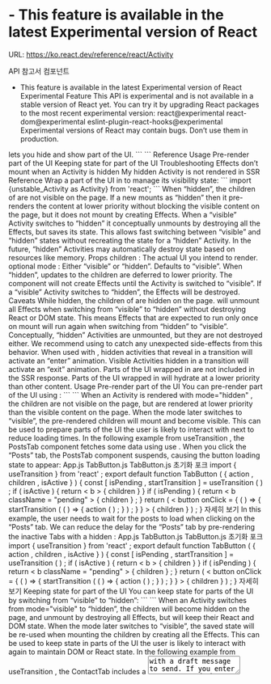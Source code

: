 # <Activity> - This feature is available in the latest Experimental version of React

URL: https://ko.react.dev/reference/react/Activity

API 참고서
컴포넌트
<Activity>
- This feature is available in the latest Experimental version of React
Experimental Feature
This API is experimental and is not available in a stable version of React yet.
You can try it by upgrading React packages to the most recent experimental version:
react@experimental
react-dom@experimental
eslint-plugin-react-hooks@experimental
Experimental versions of React may contain bugs. Don’t use them in production.
<Activity>
lets you hide and show part of the UI.
```
```
Reference
<Activity>
Usage
Pre-render part of the UI
Keeping state for part of the UI
Troubleshooting
Effects don’t mount when an Activity is hidden
My hidden Activity is not rendered in SSR
Reference
<Activity>
Wrap a part of the UI in
<Activity>
to manage its visibility state:
```
import {unstable_Activity as Activity} from 'react';
```
When “hidden”, the
children
of
<Activity />
are not visible on the page. If a new
<Activity>
mounts as “hidden” then it pre-renders the content at lower priority without blocking the visible content on the page, but it does not mount by creating Effects. When a “visible” Activity switches to “hidden” it conceptually unmounts by destroying all the Effects, but saves its state. This allows fast switching between “visible” and “hidden” states without recreating the state for a “hidden” Activity.
In the future, “hidden” Activities may automatically destroy state based on resources like memory.
Props
children
: The actual UI you intend to render.
optional
mode
: Either “visible” or “hidden”. Defaults to “visible”. When “hidden”, updates to the children are deferred to lower priority. The component will not create Effects until the Activity is switched to “visible”. If a “visible” Activity switches to “hidden”, the Effects will be destroyed.
Caveats
While hidden, the
children
of
<Activity>
are hidden on the page.
<Activity>
will unmount all Effects when switching from “visible” to “hidden” without destroying React or DOM state. This means Effects that are expected to run only once on mount will run again when switching from “hidden” to “visible”. Conceptually, “hidden” Activities are unmounted, but they are not destroyed either. We recommend using
<StrictMode>
to catch any unexpected side-effects from this behavior.
When used with
<ViewTransition>
, hidden activities that reveal in a transition will activate an “enter” animation. Visible Activities hidden in a transition will activate an “exit” animation.
Parts of the UI wrapped in
<Activity mode="hidden">
are not included in the SSR response.
Parts of the UI wrapped in
<Activity mode="visible">
will hydrate at a lower priority than other content.
Usage
Pre-render part of the UI
You can pre-render part of the UI using
<Activity mode="hidden">
:
```
```
When an Activity is rendered with
mode="hidden"
, the
children
are not visible on the page, but are rendered at lower priority than the visible content on the page.
When the
mode
later switches to “visible”, the pre-rendered children will mount and become visible. This can be used to prepare parts of the UI the user is likely to interact with next to reduce loading times.
In the following example from
useTransition
, the
PostsTab
component fetches some data using
use
. When you click the “Posts” tab, the
PostsTab
component suspends, causing the button loading state to appear:
App.js
TabButton.js
TabButton.js
초기화
포크
import
{
useTransition
}
from
'react'
;
export
default
function
TabButton
(
{
action
,
children
,
isActive
}
)
{
const
[
isPending
,
startTransition
]
=
useTransition
(
)
;
if
(
isActive
)
{
return
<
b
>
{
children
}
</
b
>
}
if
(
isPending
)
{
return
<
b
className
=
"pending"
>
{
children
}
</
b
>
;
}
return
(
<
button
onClick
=
{
(
)
=>
{
startTransition
(
(
)
=>
{
action
(
)
;
}
)
;
}
}
>
{
children
}
</
button
>
)
;
}
자세히 보기
In this example, the user needs to wait for the posts to load when clicking on the “Posts” tab.
We can reduce the delay for the “Posts” tab by pre-rendering the inactive Tabs with a hidden
<Activity>
:
App.js
TabButton.js
TabButton.js
초기화
포크
import
{
useTransition
}
from
'react'
;
export
default
function
TabButton
(
{
action
,
children
,
isActive
}
)
{
const
[
isPending
,
startTransition
]
=
useTransition
(
)
;
if
(
isActive
)
{
return
<
b
>
{
children
}
</
b
>
}
if
(
isPending
)
{
return
<
b
className
=
"pending"
>
{
children
}
</
b
>
;
}
return
(
<
button
onClick
=
{
(
)
=>
{
startTransition
(
(
)
=>
{
action
(
)
;
}
)
;
}
}
>
{
children
}
</
button
>
)
;
}
자세히 보기
Keeping state for part of the UI
You can keep state for parts of the UI by switching
<Activity>
from “visible” to “hidden”:
```
```
When an Activity switches from
mode="visible"
to “hidden”, the
children
will become hidden on the page, and unmount by destroying all Effects, but will keep their React and DOM state.
When the
mode
later switches to “visible”, the saved state will be re-used when mounting the children by creating all the Effects. This can be used to keep state in parts of the UI the user is likely to interact with again to maintain DOM or React state.
In the following example from
useTransition
, the
ContactTab
includes a
<textarea>
with a draft message to send. If you enter some text and change to a different tab, then when you click the “Contact” tab again, the draft message is lost:
App.js
TabButton.js
TabButton.js
초기화
포크
import
{
useTransition
}
from
'react'
;
export
default
function
TabButton
(
{
action
,
children
,
isActive
}
)
{
const
[
isPending
,
startTransition
]
=
useTransition
(
)
;
if
(
isActive
)
{
return
<
b
>
{
children
}
</
b
>
}
if
(
isPending
)
{
return
<
b
className
=
"pending"
>
{
children
}
</
b
>
;
}
return
(
<
button
onClick
=
{
(
)
=>
{
startTransition
(
(
)
=>
{
action
(
)
;
}
)
;
}
}
>
{
children
}
</
button
>
)
;
}
자세히 보기
This results in losing DOM state the user has input. We can keep the state for the Contact tab by hiding the inactive Tabs with
<Activity>
:
App.js
TabButton.js
TabButton.js
초기화
포크
import
{
useTransition
}
from
'react'
;
export
default
function
TabButton
(
{
action
,
children
,
isActive
}
)
{
const
[
isPending
,
startTransition
]
=
useTransition
(
)
;
if
(
isActive
)
{
return
<
b
>
{
children
}
</
b
>
}
if
(
isPending
)
{
return
<
b
className
=
"pending"
>
{
children
}
</
b
>
;
}
return
(
<
button
onClick
=
{
(
)
=>
{
startTransition
(
(
)
=>
{
action
(
)
;
}
)
;
}
}
>
{
children
}
</
button
>
)
;
}
자세히 보기
Troubleshooting
Effects don’t mount when an Activity is hidden
When an
<Activity>
is “hidden”, all Effects are unmounted. Conceptually, the component is unmounted, but React saves the state for later.
This is a feature of Activity because it means subscriptions won’t be subscribed for hidden parts of the UI, reducing the amount of work for hidden content. It also means cleanup, such as pausing a video (which would be expected if you unmounted without Activity) will fire. When an Activity switches to “visible”, it will mount by creating the Effects, which will subscribe and play the video.
Consider the following example, where a different video is played for each button:
App.js
App.js
초기화
포크
import
{
useState
,
useRef
,
useEffect
}
from
'react'
;
import
'./checker.js'
;
function
VideoPlayer
(
{
src
,
isPlaying
}
)
{
const
ref
=
useRef
(
null
)
;
useEffect
(
(
)
=>
{
const
videoRef
=
ref
.
current
;
videoRef
.
play
(
)
;
return
(
)
=>
{
videoRef
.
pause
(
)
;
}
}
,
[
]
)
;
return
<
video
ref
=
{
ref
}
src
=
{
src
}
muted
loop
playsInline
/>
;
}
export
default
function
App
(
)
{
const
[
video
,
setVideo
]
=
useState
(
1
)
;
return
(
<
>
<
div
>
<
button
onClick
=
{
(
)
=>
setVideo
(
1
)
}
>
Big Buck Bunny
</
button
>
<
button
onClick
=
{
(
)
=>
setVideo
(
2
)
}
>
Elephants Dream
</
button
>
</
div
>
{
video
===
1
&&
<
VideoPlayer
key
=
{
1
}
// 'Big Buck Bunny' licensed under CC 3.0 by the Blender foundation. Hosted by archive.org
src
=
"https://archive.org/download/BigBuckBunny_124/Content/big_buck_bunny_720p_surround.mp4"
/>
}
{
video
===
2
&&
<
VideoPlayer
key
=
{
2
}
// 'Elephants Dream' by Orange Open Movie Project Studio, licensed under CC-3.0, hosted by archive.org
src
=
"https://archive.org/download/ElephantsDream/ed_1024_512kb.mp4"
/>
}
</
>
)
;
}
자세히 보기
Whenever you change videos and come back, the video re-loads from the beginning. To maintain the state, you may try to render both videos, and hide the inactive video in
display: none
. However, this will cause both videos to play at the same time:
App.js
App.js
초기화
포크
import
{
useState
,
useRef
,
useEffect
}
from
'react'
;
import
VideoChecker
from
'./checker.js'
;
function
VideoPlayer
(
{
src
,
isPlaying
}
)
{
const
ref
=
useRef
(
null
)
;
useEffect
(
(
)
=>
{
const
videoRef
=
ref
.
current
;
videoRef
.
play
(
)
;
return
(
)
=>
{
videoRef
.
pause
(
)
;
}
}
,
[
]
)
;
return
<
video
ref
=
{
ref
}
src
=
{
src
}
muted
loop
playsInline
/>
;
}
export
default
function
App
(
)
{
const
[
video
,
setVideo
]
=
useState
(
1
)
;
return
(
<
>
<
div
>
<
button
onClick
=
{
(
)
=>
setVideo
(
1
)
}
>
Big Buck Bunny
</
button
>
<
button
onClick
=
{
(
)
=>
setVideo
(
2
)
}
>
Elephants Dream
</
button
>
</
div
>
<
div
style
=
{
{
display
:
video
===
1
?
'block'
:
'none'
}
}
>
<
VideoPlayer
// 'Big Buck Bunny' licensed under CC 3.0 by the Blender foundation. Hosted by archive.org
src
=
"https://archive.org/download/BigBuckBunny_124/Content/big_buck_bunny_720p_surround.mp4"
/>
</
div
>
<
div
style
=
{
{
display
:
video
===
2
?
'block'
:
'none'
}
}
>
<
VideoPlayer
// 'Elephants Dream' by Orange Open Movie Project Studio, licensed under CC-3.0, hosted by archive.org
src
=
"https://archive.org/download/ElephantsDream/ed_1024_512kb.mp4"
/>
</
div
>
<
VideoChecker
/>
</
>
)
;
}
자세히 보기
This is similar to what would happen if Activity mounted Effects when hidden. Similarly, if Activity didn’t unmount Effects when hiding, the videos would continue to play in the background.
Activity solves this by not creating Effects when first rendered as “hidden” and destroying all Effects when switching from “visible” to “hidden”:
App.js
App.js
초기화
포크
import
{
useState
,
useRef
,
useEffect
,
unstable_Activity
as
Activity
}
from
'react'
;
import
VideoChecker
from
'./checker.js'
;
function
VideoPlayer
(
{
src
,
isPlaying
}
)
{
const
ref
=
useRef
(
null
)
;
useEffect
(
(
)
=>
{
const
videoRef
=
ref
.
current
;
videoRef
.
play
(
)
;
return
(
)
=>
{
videoRef
.
pause
(
)
;
}
}
,
[
]
)
;
return
<
video
ref
=
{
ref
}
src
=
{
src
}
muted
loop
playsInline
/>
;
}
export
default
function
App
(
)
{
const
[
video
,
setVideo
]
=
useState
(
1
)
;
return
(
<
>
<
div
>
<
button
onClick
=
{
(
)
=>
setVideo
(
1
)
}
>
Big Buck Bunny
</
button
>
<
button
onClick
=
{
(
)
=>
setVideo
(
2
)
}
>
Elephants Dream
</
button
>
</
div
>
<
Activity
mode
=
{
video
===
1
?
'visible'
:
'hidden'
}
>
<
VideoPlayer
// 'Big Buck Bunny' licensed under CC 3.0 by the Blender foundation. Hosted by archive.org
src
=
"https://archive.org/download/BigBuckBunny_124/Content/big_buck_bunny_720p_surround.mp4"
/>
</
Activity
>
<
Activity
mode
=
{
video
===
2
?
'visible'
:
'hidden'
}
>
<
VideoPlayer
// 'Elephants Dream' by Orange Open Movie Project Studio, licensed under CC-3.0, hosted by archive.org
src
=
"https://archive.org/download/ElephantsDream/ed_1024_512kb.mp4"
/>
</
Activity
>
<
VideoChecker
/>
</
>
)
;
}
자세히 보기
For this reason, it’s best to think of Activity conceptually as “unmounting” and “remounting” the component, but saving the React or DOM state for later. In practice, this works as expected if you have followed the
You Might Not Need an Effect
guide. To eagerly find problematic Effects, we recommend adding
<StrictMode>
which will eagerly perform Activity unmounts and mounts to catch any unexpected side-effects.
My hidden Activity is not rendered in SSR
When you use
<Activity mode="hidden">
during server-side rendering, the content of the Activity will not be included in the SSR response. This is because the content is not visible on the page and is not needed for the initial render. If you need to include the content in the SSR response, you can use a different approach like
useDeferredValue
to defer rendering of the content.
이전
<Suspense>
다음
<ViewTransition>
Copyright © Meta Platforms, Inc
no uwu plz
uwu?
Logo by
@sawaratsuki1004
React 학습하기
빠르게 시작하기
설치하기
UI 표현하기
상호작용성 더하기
State 관리하기
탈출구
API 참고서
React APIs
React DOM APIs
커뮤니티
행동 강령
팀 소개
문서 기여자
감사의 말
더 보기
블로그
React Native
개인 정보 보호
약관